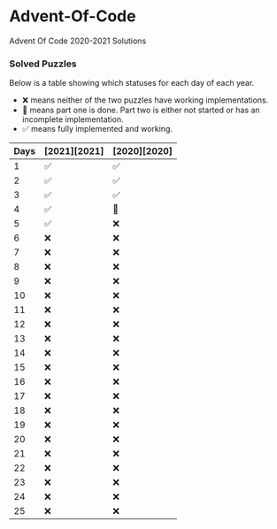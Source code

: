 # Advent-Of-Code
 Advent Of Code 2020-2021 Solutions
### Solved Puzzles
Below is a table showing which statuses for each day of each year.
- ❌ means neither of the two puzzles have working implementations.
- 🚧 means part one is done. Part two is either not started or has an incomplete implementation.
- ✅ means fully implemented and working.

| Days  | [2021][2021]   | [2020][2020]   |
|-------|--------------|--------------|
|  1    | ✅           | ✅           |
|  2    | ✅           | ✅           |
|  3    | ✅           | ✅           |
|  4    | ✅           | 🚧           |
|  5    | ✅           | ❌           |
|  6    | ❌           | ❌           |
|  7    | ❌           | ❌           |
|  8    | ❌           | ❌           |
|  9    | ❌           | ❌           |
| 10    | ❌           | ❌           |
| 11    | ❌           | ❌           |
| 12    | ❌           | ❌           |
| 13    | ❌           | ❌           |
| 14    | ❌           | ❌           |
| 15    | ❌           | ❌           |
| 16    | ❌           | ❌           |
| 17    | ❌           | ❌           |
| 18    | ❌           | ❌           |
| 19    | ❌           | ❌           |
| 20    | ❌           | ❌           |
| 21    | ❌           | ❌           |
| 22    | ❌           | ❌           |
| 23    | ❌           | ❌           |
| 24    | ❌           | ❌           |
| 25    | ❌           | ❌           |
